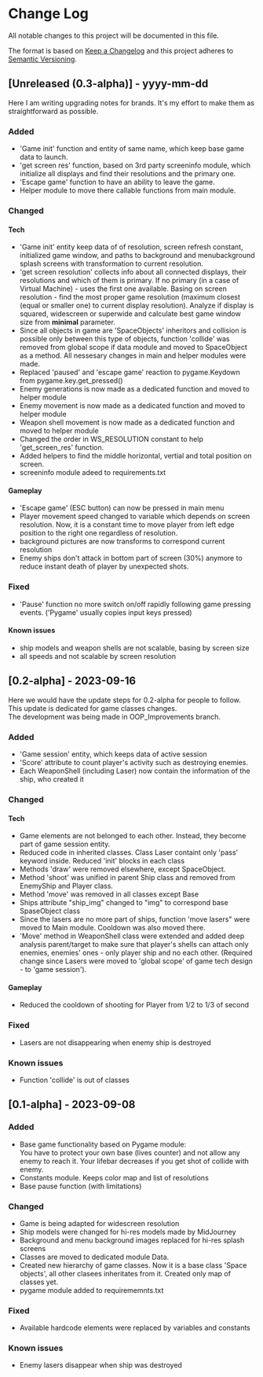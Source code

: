 
# Change Log
All notable changes to this project will be documented in this file.
 
The format is based on [Keep a Changelog](http://keepachangelog.com/)
and this project adheres to [Semantic Versioning](http://semver.org/).
 
## [Unreleased (0.3-alpha)] - yyyy-mm-dd
 
Here I am writing upgrading notes for brands. It's my effort to make them as
straightforward as possible.
 
### Added
- 'Game init' function and entity of same name, which keep base game data to launch.
- 'get screen res' function, based on 3rd party screeninfo module, which initialize all displays and find their resolutions and the primary one.
- 'Escape game' function to have an ability to leave the game.
- Helper module to move there callable functions from main module.

 
### Changed
  
#### Tech
    
- 'Game init' entity keep data of of resolution, screen refresh constant, initialized game window, and paths to background and menubackground splash screens with transformation to current resolution.
- 'get screen resolution' collects info about all connected displays, their resolutions and which of them is primary. If no primary (in a case of Virtual Machine) - uses the first one available. Basing on screen resolution - find the most proper game resolution (maximum closest (equal or smaller one) to current display resolution). Analyze if display is squared, widescreen or superwide and calculate best game window size from **minimal** parameter.
- Since all objects in game are 'SpaceObjects' inheritors and collision is possible only between this type of objects, function 'collide' was removed from global scope if data module and moved to SpaceObject as a method. All nessesary changes in main and helper modules were made.
- Replaced 'paused' and 'escape game' reaction to pygame.Keydown from pygame.key.get_pressed()
- Enemy generations is now made as a dedicated function and moved to helper module
- Enemy movement is now made as a dedicated function and moved to helper module
- Weapon shell movement is now made as a dedicated function and moved to helper module
- Changed the order in WS_RESOLUTION constant to help 'get_screen_res' function.
- Added helpers to find the middle horizontal, vertial and total position on screen.
- screeninfo module adeed to requirements.txt

#### Gameplay

- 'Escape game' (ESC button) can now be pressed in main menu
- Player movement speed changed to variable which depends on screen resolution. Now, it is a constant time to move player from left edge position to the right one regardless of resolution.
- background pictures are now transforms to correspond current resolution
- Enemy ships don't attack in bottom part of screen (30%) anymore to reduce instant death of player by unexpected shots.

### Fixed
- 'Pause' function no more switch on/off rapidly following game pressing events. ('Pygame' usually copies input keys pressed)

#### Known issues
- ship models and weapon shells are not scalable, basing by screen size
- all speeds and not scalable by screen resolution
 
## [0.2-alpha] - 2023-09-16
  
Here we would have the update steps for 0.2-alpha for people to follow. This update is dedicated for game classes changes.  
The development was being made in OOP_Improvements branch.
 
### Added
- 'Game session' entity, which keeps data of active session
- 'Score' attribute to count player's activity such as destroying enemies.
- Each WeaponShell (including Laser) now contain the information of the ship, who created it

 
### Changed
  
#### Tech
    
- Game elements are not belonged to each other. Instead, they become part of game session entity.
- Reduced code in inherited classes. Class Laser containt only 'pass' keyword inside. Reduced 'init' blocks in each class
- Methods 'draw' were removed elsewhere, except SpaceObject.
- Method 'shoot' was unified in parent Ship class and removed from EnemyShip and Player class.
- Method 'move' was removed in all classes except Base 
- Ships attribute "ship_img" changed to "img" to correspond base SpaseObject class
- Since the lasers are no more part of ships, function 'move lasers" were moved to Main module. Cooldown was also moved there.
- 'Move' method in WeaponShell class were extended and added deep analysis parent/target to make sure that player's shells can attach only enemies, enemies' ones - only player ship and no each other. (Required change since Lasers were moved to 'global scope' of game tech design - to 'game session').


#### Gameplay

- Reduced the cooldown of shooting for Player from 1/2 to 1/3 of second   

### Fixed
 
- Lasers are not disappearing when enemy ship is destroyed

### Known issues
  
- Function 'collide' is out of classes
  
## [0.1-alpha] - 2023-09-08
 
### Added
- Base game functionality based on Pygame module:  
You have to protect your own base (lives counter) and not allow any enemy to reach it. Your lifebar decreases if you get shot of collide with enemy.
- Constants module. Keeps color map and list of resolutions
- Base pause function (with limitations)
   
### Changed
- Game is being adapted for widescreen resolution
- Ship models were changed for hi-res models made by MidJourney
- Background and menu background images replaced for hi-res splash screens
- Classes are moved to dedicated module Data.
- Created new hierarchy of game classes. Now it is a base class 'Space objects', all other clasees inheritates from it. Created only map of classes yet.
- pygame module added to requirememnts.txt

 
### Fixed
 
- Available hardcode elements were replaced by variables and constants

### Known issues
  
- Enemy lasers disappear when ship was destroyed